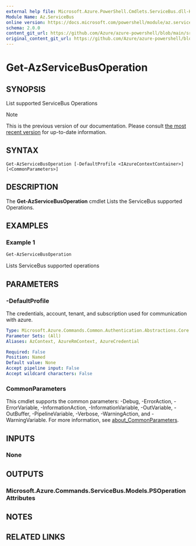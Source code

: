 ```yaml
---
external help file: Microsoft.Azure.PowerShell.Cmdlets.ServiceBus.dll-Help.xml
Module Name: Az.ServiceBus
online version: https://docs.microsoft.com/powershell/module/az.servicebus/get-azservicebusoperation
schema: 2.0.0
content_git_url: https://github.com/Azure/azure-powershell/blob/main/src/ServiceBus/ServiceBus/help/Get-AzServiceBusOperation.md
original_content_git_url: https://github.com/Azure/azure-powershell/blob/main/src/ServiceBus/ServiceBus/help/Get-AzServiceBusOperation.md
---
```


# Get-AzServiceBusOperation

## SYNOPSIS
List supported ServiceBus Operations

> [!NOTE]
>This is the previous version of our documentation. Please consult [the most recent version](/powershell/module/az.servicebus/get-azservicebusoperation) for up-to-date information.

## SYNTAX

```
Get-AzServiceBusOperation [-DefaultProfile <IAzureContextContainer>] [<CommonParameters>]
```

## DESCRIPTION
The **Get-AzServiceBusOperation** cmdlet Lists the ServiceBus supported Operations.

## EXAMPLES

### Example 1
```powershell
Get-AzServiceBusOperation
```

Lists ServiceBus supported operations

## PARAMETERS

### -DefaultProfile
The credentials, account, tenant, and subscription used for communication with azure.

```yaml
Type: Microsoft.Azure.Commands.Common.Authentication.Abstractions.Core.IAzureContextContainer
Parameter Sets: (All)
Aliases: AzContext, AzureRmContext, AzureCredential

Required: False
Position: Named
Default value: None
Accept pipeline input: False
Accept wildcard characters: False
```

### CommonParameters
This cmdlet supports the common parameters: -Debug, -ErrorAction, -ErrorVariable, -InformationAction, -InformationVariable, -OutVariable, -OutBuffer, -PipelineVariable, -Verbose, -WarningAction, and -WarningVariable. For more information, see [about_CommonParameters](http://go.microsoft.com/fwlink/?LinkID=113216).

## INPUTS

### None

## OUTPUTS

### Microsoft.Azure.Commands.ServiceBus.Models.PSOperationAttributes

## NOTES

## RELATED LINKS
